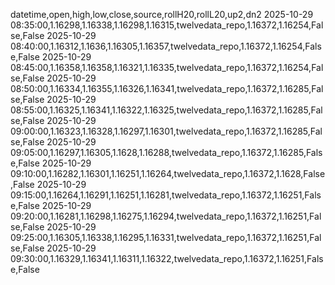 datetime,open,high,low,close,source,rollH20,rollL20,up2,dn2
2025-10-29 08:35:00,1.16298,1.16338,1.16298,1.16315,twelvedata_repo,1.16372,1.16254,False,False
2025-10-29 08:40:00,1.16312,1.1636,1.16305,1.16357,twelvedata_repo,1.16372,1.16254,False,False
2025-10-29 08:45:00,1.16358,1.16358,1.16321,1.16335,twelvedata_repo,1.16372,1.16254,False,False
2025-10-29 08:50:00,1.16334,1.16355,1.16326,1.16341,twelvedata_repo,1.16372,1.16285,False,False
2025-10-29 08:55:00,1.16325,1.16341,1.16322,1.16325,twelvedata_repo,1.16372,1.16285,False,False
2025-10-29 09:00:00,1.16323,1.16328,1.16297,1.16301,twelvedata_repo,1.16372,1.16285,False,False
2025-10-29 09:05:00,1.16297,1.16305,1.1628,1.16288,twelvedata_repo,1.16372,1.16285,False,False
2025-10-29 09:10:00,1.16282,1.16301,1.16251,1.16264,twelvedata_repo,1.16372,1.1628,False,False
2025-10-29 09:15:00,1.16264,1.16291,1.16251,1.16281,twelvedata_repo,1.16372,1.16251,False,False
2025-10-29 09:20:00,1.16281,1.16298,1.16275,1.16294,twelvedata_repo,1.16372,1.16251,False,False
2025-10-29 09:25:00,1.16305,1.16338,1.16295,1.16331,twelvedata_repo,1.16372,1.16251,False,False
2025-10-29 09:30:00,1.16329,1.16341,1.16311,1.16322,twelvedata_repo,1.16372,1.16251,False,False
